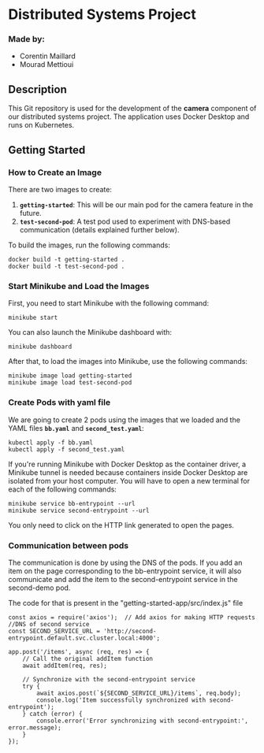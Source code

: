 # Distributed Systems Project
### Made by:
- Corentin Maillard
- Mourad Mettioui

## Description
This Git repository is used for the development of the **camera** component of our distributed systems project. The application uses Docker Desktop and runs on Kubernetes.

## Getting Started
### How to Create an Image
There are two images to create: 
1. **`getting-started`**: This will be our main pod for the camera feature in the future.
2. **`test-second-pod`**: A test pod used to experiment with DNS-based communication (details explained further below).

To build the images, run the following commands:

```
docker build -t getting-started .
docker build -t test-second-pod .
```

### Start Minikube and Load the Images

First, you need to start Minikube with the following command:

```
minikube start
```

You can also launch the Minikube dashboard with:

```
minikube dashboard
```

After that, to load the images into Minikube, use the following commands:

```
minikube image load getting-started
minikube image load test-second-pod
```

### Create Pods with yaml file
We are going to create 2 pods using the images that we loaded and the YAML files **`bb.yaml`** and **`second_test.yaml`**:

```
kubectl apply -f bb.yaml
kubectl apply -f second_test.yaml
```

If you're running Minikube with Docker Desktop as the container driver, a Minikube tunnel is needed because containers inside Docker Desktop are isolated from your host computer. You will have to open a new terminal for each of the following commands:

```
minikube service bb-entrypoint --url
minikube service second-entrypoint --url
```

You only need to click on the HTTP link generated to open the pages.

### Communication between pods
The communication is done by using the DNS of the pods. If you add an item on the page corresponding to the bb-entrypoint service, it will also communicate and add the item to the second-entrypoint service in the second-demo pod.

The code for that is present in the "getting-started-app/src/index.js" file

```
const axios = require('axios');  // Add axios for making HTTP requests
//DNS of second service
const SECOND_SERVICE_URL = 'http://second-entrypoint.default.svc.cluster.local:4000';

app.post('/items', async (req, res) => {
    // Call the original addItem function
    await addItem(req, res);
    
    // Synchronize with the second-entrypoint service
    try {
        await axios.post(`${SECOND_SERVICE_URL}/items`, req.body);
        console.log('Item successfully synchronized with second-entrypoint');
    } catch (error) {
        console.error('Error synchronizing with second-entrypoint:', error.message);
    }
});
```
